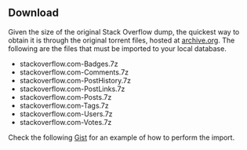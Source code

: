 ## Download
Given the size of the original Stack Overflow dump, the quickest way to obtain it is through the original torrent files, hosted at [archive.org](https://archive.org/download/stackexchange). The following are the files that must be imported to your local database.

* stackoverflow.com-Badges.7z
* stackoverflow.com-Comments.7z
* stackoverflow.com-PostHistory.7z
* stackoverflow.com-PostLinks.7z
* stackoverflow.com-Posts.7z
* stackoverflow.com-Tags.7z
* stackoverflow.com-Users.7z
* stackoverflow.com-Votes.7z

Check the following [Gist](https://gist.github.com/tundo91/1e074af39d90629252a7df3fc1066397) for an example of how to perform the import.
